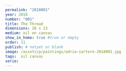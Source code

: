 ```yaml
---
permalink: "2018001"
year: 2018
number: "001"
title: The Thread
dimensions: 28 x 23
medium: oil on canvas
show_in_home: true #true or empty
order: 11
publish: # notyet or blank
image: /assets/p/paintings/adria-sartore-2018001.jpg
tags:  oil canvas
serie:
---
```

